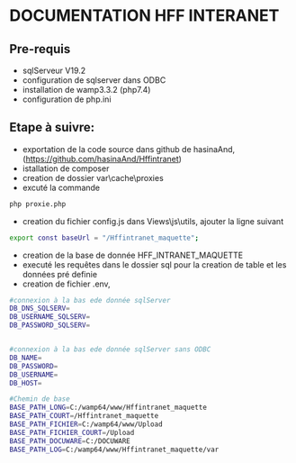 # DOCUMENTATION HFF INTERANET

## Pre-requis

- sqlServeur V19.2
- configuration de sqlserver dans ODBC
- installation de wamp3.3.2 (php7.4)
- configuration de php.ini

## Etape à suivre:

- exportation de la code source dans github de hasinaAnd, (https://github.com/hasinaAnd/Hffintranet)
- istallation de composer
- creation de dossier var\cache\proxies
- excuté la commande

```Bash
php proxie.php
```

- creation du fichier config.js dans Views\js\utils, ajouter la ligne suivant

```Bash
export const baseUrl = "/Hffintranet_maquette";
```

- creation de la base de donnée HFF_INTRANET_MAQUETTE
- executé les requêtes dans le dossier sql pour la creation de table et les données pré definie
- creation de fichier .env,

```Bash
#connexion à la bas ede donnée sqlServer
DB_DNS_SQLSERV=
DB_USERNAME_SQLSERV=
DB_PASSWORD_SQLSERV=


#connexion à la bas ede donnée sqlServer sans ODBC
DB_NAME=
DB_PASSWORD=
DB_USERNAME=
DB_HOST=

#Chemin de base
BASE_PATH_LONG=C:/wamp64/www/Hffintranet_maquette
BASE_PATH_COURT=/Hffintranet_maquette
BASE_PATH_FICHIER=C:/wamp64/www/Upload
BASE_PATH_FICHIER_COURT=/Upload
BASE_PATH_DOCUWARE=C:/DOCUWARE
BASE_PATH_LOG=C:/wamp64/www/Hffintranet_maquette/var
```
